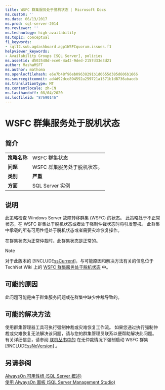 ```yaml
---
title: WSFC 群集服务处于脱机状态 | Microsoft Docs
ms.custom: ''
ms.date: 06/13/2017
ms.prod: sql-server-2014
ms.reviewer: ''
ms.technology: high-availability
ms.topic: conceptual
f1_keywords:
- sql12.swb.agdashboard.agp1WSFCquorum.issues.f1
helpviewer_keywords:
- Availability Groups [SQL Server], policies
ms.assetid: d502548d-ece6-4a42-9ded-2157d33e3d21
author: MashaMSFT
ms.author: mathoma
ms.openlocfilehash: e6e7b48f96eb09638291b1d0655d385d606b1666
ms.sourcegitcommit: ad4d92dce894592a259721a1571b1d8736abacdb
ms.translationtype: MT
ms.contentlocale: zh-CN
ms.lasthandoff: 08/04/2020
ms.locfileid: "87690146"
---
```

# <a name="wsfc-cluster-service-is-offline"></a>WSFC 群集服务处于脱机状态
    
## <a name="introduction"></a>简介  
  
|||  
|-|-|  
|**策略名称**|WSFC 群集状态|  
|**问题**|WSFC 群集服务处于脱机状态。|  
|**类别**|**严重**|  
|**方面**|SQL Server 实例|  
  
## <a name="description"></a>说明  
 此策略检查 Windows Server 故障转移群集 (WSFC) 的状态。 此策略处于不正常状态，在 WSFC 群集处于脱机状态或者处于强制仲裁状态时将引发警报。 此群集中承载的所有可用性组处于脱机状态或者需要灾难恢复操作。  
  
 在群集状态为正常仲裁时，此群集状态是正常的。  
  
> [!NOTE]  
>  对于此版本的 [!INCLUDE[ssCurrent](../../../includes/sscurrent-md.md)]，与可能原因和解决方法有关的信息位于 TechNet Wiki 上的 [WSFC 群集服务处于脱机状态](https://go.microsoft.com/fwlink/p/?LinkId=220849) 中。  
  
## <a name="possible-causes"></a>可能的原因  
 此问题可能是由于群集服务问题或在群集中缺少仲裁导致的。  
  
## <a name="possible-solution"></a>可能的解决方法  
 使用群集管理器工具可执行强制仲裁或灾难恢复工作流。 如果您通过执行强制仲裁或灾难恢复无法解决该问题，请与您的群集管理员联系以便帮助解决此问题。 有关详细信息，请参阅 [联机丛书中的](../../../sql-server/failover-clusters/windows/force-a-wsfc-cluster-to-start-without-a-quorum.md) 在无仲裁情况下强制启动 WSFC 群集 [!INCLUDE[ssNoVersion](../../../includes/ssnoversion-md.md)] 。  
  
## <a name="see-also"></a>另请参阅  
 [AlwaysOn 可用性组 &#40;SQL Server 概述&#41;](overview-of-always-on-availability-groups-sql-server.md)   
 [使用 AlwaysOn 面板 (SQL Server Management Studio)](use-the-always-on-dashboard-sql-server-management-studio.md)  
  
  
